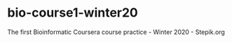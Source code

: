 # bio-course1-winter20
The first Bioinformatic Coursera course practice - Winter 2020 - Stepik.org 
